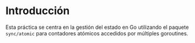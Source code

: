 # Introducción

Esta práctica se centra en la gestión del estado en Go utilizando el paquete `sync/atomic` para contadores atómicos accedidos por múltiples goroutines.
